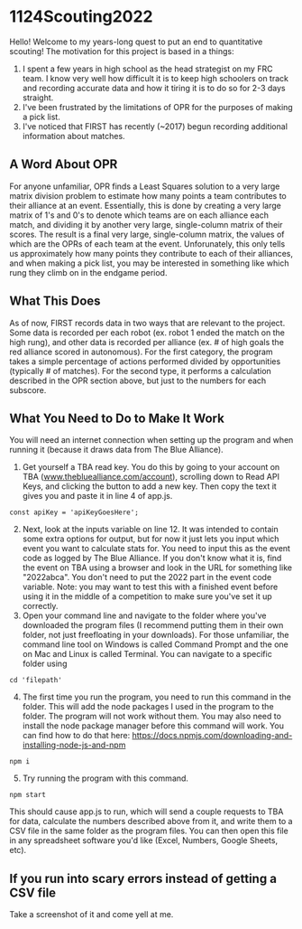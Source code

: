 # 1124Scouting2022
Hello! Welcome to my years-long quest to put an end to quantitative scouting!
The motivation for this project is based in a things:
1. I spent a few years in high school as the head strategist on my FRC team. I know very well how difficult it is to keep high schoolers on track and recording accurate data and how it tiring it is to do so for 2-3 days straight.
2. I've been frustrated by the limitations of OPR for the purposes of making a pick list.
3. I've noticed that FIRST has recently (~2017) begun recording additional information about matches.
## A Word About OPR
For anyone unfamiliar, OPR finds a Least Squares solution to a very large matrix division problem to estimate how many points a team contributes to their alliance at an event. Essentially, this is done by creating a very large matrix of 1's and 0's to denote which teams are on each alliance each match, and dividing it by another very large, single-column matrix of their scores. The result is a final very large, single-column matrix, the values of which are the OPRs of each team at the event. Unforunately, this only tells us approximately how many points they contribute to each of their alliances, and when making a pick list, you may be interested in something like which rung they climb on in the endgame period.
## What This Does
As of now, FIRST records data in two ways that are relevant to the project. Some data is recorded per each robot (ex. robot 1 ended the match on the high rung), and other data is recorded per alliance (ex. # of high goals the red alliance scored in autonomous). For the first category, the program takes a simple percentage of actions performed divided by opportunities (typically # of matches). For the second type, it performs a calculation described in the OPR section above, but just to the numbers for each subscore.
## What You Need to Do to Make It Work
You will need an internet connection when setting up the program and when running it (because it draws data from The Blue Alliance).
1. Get yourself a TBA read key. You do this by going to your account on TBA (www.thebluealliance.com/account), scrolling down to Read API Keys, and clicking the button to add a new key. Then copy the text it gives you and paste it in line 4 of app.js.
```
const apiKey = 'apiKeyGoesHere';
```
2. Next, look at the inputs variable on line 12. It was intended to contain some extra options for output, but for now it just lets you input which event you want to calculate stats for. You need to input this as the event code as logged by The Blue Alliance. If you don't know what it is, find the event on TBA using a browser and look in the URL for something like "2022abca". You don't need to put the 2022 part in the event code variable. Note: you may want to test this with a finished event before using it in the middle of a competition to make sure you've set it up correctly.
3. Open your command line and navigate to the folder where you've downloaded the program files (I recommend putting them in their own folder, not just freefloating in your downloads). For those unfamiliar, the command line tool on Windows is called Command Prompt and the one on Mac and Linux is called Terminal. You can navigate to a specific folder using
```
cd 'filepath'
```
4. The first time you run the program, you need to run this command in the folder. This will add the node packages I used in the program to the folder. The program will not work without them. You may also need to install the node package manager before this command will work.  You can find how to do that here: https://docs.npmjs.com/downloading-and-installing-node-js-and-npm
```
npm i
```
5. Try running the program with this command.
```
npm start
```
This should cause app.js to run, which will send a couple requests to TBA for data, calculate the numbers described above from it, and write them to a CSV file in the same folder as the program files. You can then open this file in any spreadsheet software you'd like (Excel, Numbers, Google Sheets, etc).
## If you run into scary errors instead of getting a CSV file
Take a screenshot of it and come yell at me.
